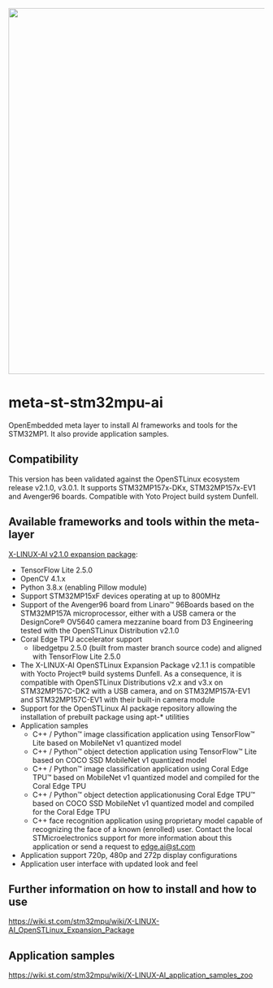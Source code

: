 <p align="center">
    <img width="720" src="https://raw.githubusercontent.com/STMicroelectronics/meta-st-stm32mpu-ai/master/x-linux-ai-logo.png">
</p>

# meta-st-stm32mpu-ai
OpenEmbedded meta layer to install AI frameworks and tools for the STM32MP1.
It also provide application samples.

## Compatibility
This version has been validated against the OpenSTLinux ecosystem release v2.1.0, v3.0.1.
It supports STM32MP157x-DKx, STM32MP157x-EV1 and Avenger96 boards.
Compatible with Yoto Project build system Dunfell.

## Available frameworks and tools within the meta-layer
[X-LINUX-AI v2.1.0 expansion package](https://wiki.st.com/stm32mpu/wiki/X-LINUX-AI_OpenSTLinux_Expansion_Package):
* TensorFlow Lite 2.5.0
* OpenCV 4.1.x
* Python 3.8.x (enabling Pillow module)
* Support STM32MP15xF devices operating at up to 800MHz
* Support of the Avenger96 board from Linaro™ 96Boards based on the STM32MP157A microprocessor, either with a USB camera or the DesignCore® OV5640 camera mezzanine board from D3 Engineering tested with the OpenSTLinux Distribution v2.1.0
* Coral Edge TPU accelerator support
  * libedgetpu 2.5.0 (built from master branch source code) and aligned with TensorFlow Lite 2.5.0
* The X-LINUX-AI OpenSTLinux Expansion Package v2.1.1 is compatible with Yocto Project® build systems Dunfell. As a consequence, it is compatible with OpenSTLinux Distributions v2.x and v3.x on STM32MP157C-DK2 with a USB camera, and on STM32MP157A-EV1 and STM32MP157C-EV1 with their built-in camera module
* Support for the OpenSTLinux AI package repository allowing the installation of prebuilt package using apt-* utilities
* Application samples
  * C++ / Python™ image classification application using TensorFlow™ Lite based on MobileNet v1 quantized model
  * C++ / Python™ object detection application using TensorFlow™ Lite based on COCO SSD MobileNet v1 quantized model
  * C++ / Python™ image classification application using Coral Edge TPU™ based on MobileNet v1 quantized model and compiled for the Coral Edge TPU
  * C++ / Python™ object detection applicationusing Coral Edge TPU™ based on COCO SSD MobileNet v1 quantized model and compiled for the Coral Edge TPU
  * C++ face recognition application using proprietary model capable of recognizing the face of a known (enrolled) user. Contact the local STMicroelectronics support for more information about this application or send a request to [edge.ai@st.com](mailto:edge.ai@st.com)
* Application support 720p, 480p and 272p display configurations
* Application user interface with updated look and feel

## Further information on how to install and how to use
<https://wiki.st.com/stm32mpu/wiki/X-LINUX-AI_OpenSTLinux_Expansion_Package>

## Application samples
<https://wiki.st.com/stm32mpu/wiki/X-LINUX-AI_application_samples_zoo>
